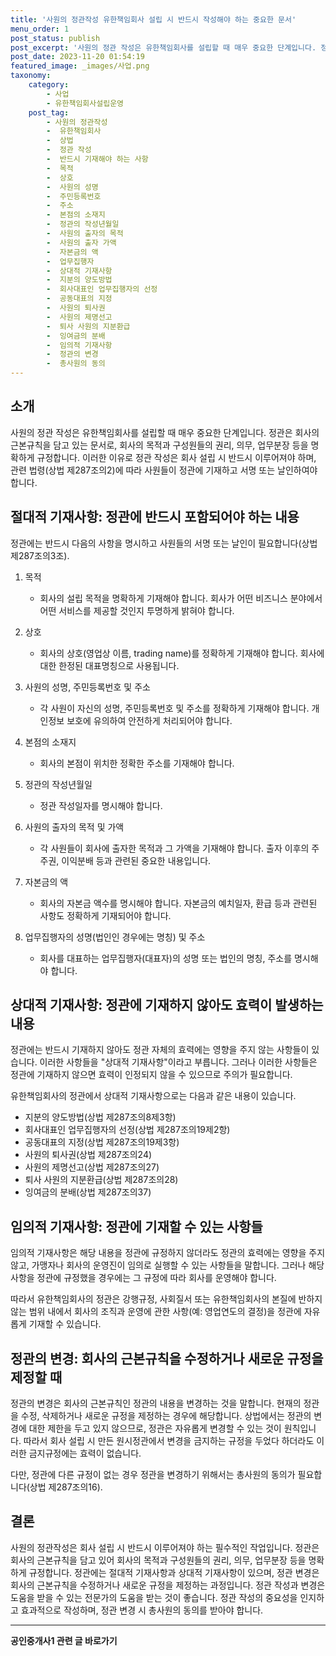 ```yaml
---
title: '사원의 정관작성 유한책임회사 설립 시 반드시 작성해야 하는 중요한 문서'
menu_order: 1
post_status: publish
post_excerpt: '사원의 정관 작성은 유한책임회사를 설립할 때 매우 중요한 단계입니다. 정관은 회사의 근본규칙을 담고 있는 문서로, 회사의 목적과 구성원들의 권리, 의무, 업무분장 등을 명확하게 규정합니다. 이러한 이유로 정관 작성은 회사 설립 시 반드시 이루어져야 하며, 관련 법령 상법 제287조의2 에 따라 사원들이 정관에 기재하고 서명 또는 날인하여야 합니다.'
post_date: 2023-11-20 01:54:19
featured_image: _images/사업.png
taxonomy:
    category:
        - 사업
        - 유한책임회사설립운영
    post_tag:
        - 사원의 정관작성
        -  유한책임회사
        -  상법
        -  정관 작성
        -  반드시 기재해야 하는 사항
        -  목적
        -  상호
        -  사원의 성명
        -  주민등록번호
        -  주소
        -  본점의 소재지
        -  정관의 작성년월일
        -  사원의 출자의 목적
        -  사원의 출자 가액
        -  자본금의 액
        -  업무집행자
        -  상대적 기재사항
        -  지분의 양도방법
        -  회사대표인 업무집행자의 선정
        -  공동대표의 지정
        -  사원의 퇴사권
        -  사원의 제명선고
        -  퇴사 사원의 지분환급
        -  잉여금의 분배
        -  임의적 기재사항
        -  정관의 변경
        -  총사원의 동의
---
```



## 소개

사원의 정관 작성은 유한책임회사를 설립할 때 매우 중요한 단계입니다. 정관은 회사의 근본규칙을 담고 있는 문서로, 회사의 목적과 구성원들의 권리, 의무, 업무분장 등을 명확하게 규정합니다. 이러한 이유로 정관 작성은 회사 설립 시 반드시 이루어져야 하며, 관련 법령(상법 제287조의2)에 따라 사원들이 정관에 기재하고 서명 또는 날인하여야 합니다.

## 절대적 기재사항: 정관에 반드시 포함되어야 하는 내용

정관에는 반드시 다음의 사항을 명시하고 사원들의 서명 또는 날인이 필요합니다(상법 제287조의3조).

1. 목적
   - 회사의 설립 목적을 명확하게 기재해야 합니다. 회사가 어떤 비즈니스 분야에서 어떤 서비스를 제공할 것인지 투명하게 밝혀야 합니다.

2. 상호
   - 회사의 상호(영업상 이름, trading name)를 정확하게 기재해야 합니다. 회사에 대한 한정된 대표명칭으로 사용됩니다.

3. 사원의 성명, 주민등록번호 및 주소
   - 각 사원이 자신의 성명, 주민등록번호 및 주소를 정확하게 기재해야 합니다. 개인정보 보호에 유의하여 안전하게 처리되어야 합니다.

4. 본점의 소재지
   - 회사의 본점이 위치한 정확한 주소를 기재해야 합니다.

5. 정관의 작성년월일
   - 정관 작성일자를 명시해야 합니다.

6. 사원의 출자의 목적 및 가액
   - 각 사원들이 회사에 출자한 목적과 그 가액을 기재해야 합니다. 출자 이후의 주주권, 이익분배 등과 관련된 중요한 내용입니다.

7. 자본금의 액
   - 회사의 자본금 액수를 명시해야 합니다. 자본금의 예치일자, 환급 등과 관련된 사항도 정확하게 기재되어야 합니다.

8. 업무집행자의 성명(법인인 경우에는 명칭) 및 주소
   - 회사를 대표하는 업무집행자(대표자)의 성명 또는 법인의 명칭, 주소를 명시해야 합니다.

## 상대적 기재사항: 정관에 기재하지 않아도 효력이 발생하는 내용

정관에는 반드시 기재하지 않아도 정관 자체의 효력에는 영향을 주지 않는 사항들이 있습니다. 이러한 사항들을 "상대적 기재사항"이라고 부릅니다. 그러나 이러한 사항들은 정관에 기재하지 않으면 효력이 인정되지 않을 수 있으므로 주의가 필요합니다.

유한책임회사의 정관에서 상대적 기재사항으로는 다음과 같은 내용이 있습니다.

- 지분의 양도방법(상법 제287조의8제3항)
- 회사대표인 업무집행자의 선정(상법 제287조의19제2항)
- 공동대표의 지정(상법 제287조의19제3항)
- 사원의 퇴사권(상법 제287조의24)
- 사원의 제명선고(상법 제287조의27)
- 퇴사 사원의 지분환급(상법 제287조의28)
- 잉여금의 분배(상법 제287조의37)

## 임의적 기재사항: 정관에 기재할 수 있는 사항들

임의적 기재사항은 해당 내용을 정관에 규정하지 않더라도 정관의 효력에는 영향을 주지 않고, 가맹자나 회사의 운영진이 임의로 실행할 수 있는 사항들을 말합니다. 그러나 해당 사항을 정관에 규정했을 경우에는 그 규정에 따라 회사를 운영해야 합니다.

따라서 유한책임회사의 정관은 강행규정, 사회질서 또는 유한책임회사의 본질에 반하지 않는 범위 내에서 회사의 조직과 운영에 관한 사항(예: 영업연도의 결정)을 정관에 자유롭게 기재할 수 있습니다.

## 정관의 변경: 회사의 근본규칙을 수정하거나 새로운 규정을 제정할 때

정관의 변경은 회사의 근본규칙인 정관의 내용을 변경하는 것을 말합니다. 현재의 정관을 수정, 삭제하거나 새로운 규정을 제정하는 경우에 해당합니다. 상법에서는 정관의 변경에 대한 제한을 두고 있지 않으므로, 정관은 자유롭게 변경할 수 있는 것이 원칙입니다. 따라서 회사 설립 시 만든 원시정관에서 변경을 금지하는 규정을 두었다 하더라도 이러한 금지규정에는 효력이 없습니다.

다만, 정관에 다른 규정이 없는 경우 정관을 변경하기 위해서는 총사원의 동의가 필요합니다(상법 제287조의16).

## 결론

사원의 정관작성은 회사 설립 시 반드시 이루어져야 하는 필수적인 작업입니다. 정관은 회사의 근본규칙을 담고 있어 회사의 목적과 구성원들의 권리, 의무, 업무분장 등을 명확하게 규정합니다. 정관에는 절대적 기재사항과 상대적 기재사항이 있으며, 정관 변경은 회사의 근본규칙을 수정하거나 새로운 규정을 제정하는 과정입니다. 정관 작성과 변경은 도움을 받을 수 있는 전문가의 도움을 받는 것이 좋습니다. 정관 작성의 중요성을 인지하고 효과적으로 작성하며, 정관 변경 시 총사원의 동의를 받아야 합니다.
<!-- wp:separator -->
<hr class="wp-block-separator has-alpha-channel-opacity"/>
<!-- /wp:separator -->

<!-- wp:group {"backgroundColor":"base","layout":{"type":"constrained"}} -->
<div class="wp-block-group has-base-background-color has-background"><!-- wp:paragraph {"align":"center","fontSize":"medium"} -->
<p class="has-text-align-center has-large-font-size"><strong>공인중개사1 관련 글 바로가기</strong></p>
<!-- /wp:paragraph -->


<!-- wp:latest-posts
{"categories":[{"id":22617,"count":19,"description":"","link":"https://uknowlaw.com/category/%ea%b3%b5%ec%9d%b8%ec%a4%91%ea%b0%9c%ec%82%ac1/","name":"공인중개사1","slug":"공인중개사1","taxonomy":"category","parent":0,"meta":[],"_links":{"self":[{"href":"https://uknowlaw.com/wp-json/wp/v2/categories/22617"}],"collection":[{"href":"https://uknowlaw.com/wp-json/wp/v2/categories"}],"about":[{"href":"https://uknowlaw.com/wp-json/wp/v2/taxonomies/category"}],"wp:post_type":[{"href":"https://uknowlaw.com/wp-json/wp/v2/posts?categories=22617"}],"curies":[{"name":"wp","href":"https://api.w.org/{rel}","templated":true}]}}],"postsToShow":100,"excerptLength":28,"postLayout":"grid","columns":2,"featuredImageAlign":"left","featuredImageSizeSlug":"large","fontSize":"small"} /--></div>
<!-- /wp:group -->